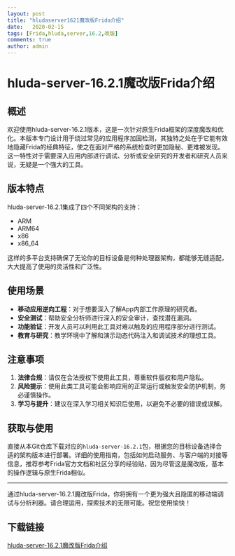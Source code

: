 ```yaml
---
layout: post
title: "hludaserver1621魔改版Frida介绍"
date:   2020-02-15
tags: [Frida,hluda,server,16.2,改版]
comments: true
author: admin
---
```

# hluda-server-16.2.1魔改版Frida介绍

## 概述

欢迎使用hluda-server-16.2.1版本，这是一次针对原生Frida框架的深度魔改和优化。本版本专门设计用于绕过常见的应用程序加固检测，其独特之处在于它能有效地隐藏Frida的经典特征，使之在面对严格的系统检查时更加隐秘、更难被发现。这一特性对于需要深入应用内部进行调试、分析或安全研究的开发者和研究人员来说，无疑是一个强大的工具。

## 版本特点

hluda-server-16.2.1集成了四个不同架构的支持：
- ARM
- ARM64
- x86
- x86_64

这样的多平台支持确保了无论你的目标设备是何种处理器架构，都能够无缝适配，大大提高了使用的灵活性和广泛性。

## 使用场景

- **移动应用逆向工程**：对于想要深入了解App内部工作原理的研究者。
- **安全测试**：帮助安全分析师进行深入的安全审计，查找潜在漏洞。
- **功能验证**：开发人员可以利用此工具对难以触及的应用程序部分进行测试。
- **教育与研究**：教学环境中了解和演示动态代码注入和调试技术的理想工具。

## 注意事项

1. **法律合规**：请仅在合法授权下使用此工具，尊重软件版权和用户隐私。
2. **风险提示**：使用此类工具可能会影响应用的正常运行或触发安全防护机制，务必谨慎操作。
3. **学习与提升**：建议在深入学习相关知识后使用，以避免不必要的错误或误解。

## 获取与使用

直接从本Git仓库下载对应的`hluda-server-16.2.1`包，根据您的目标设备选择合适的架构版本进行部署。详细的使用指南，包括如何启动服务、与客户端的对接等信息，推荐参考Frida官方文档和社区分享的经验贴，因为尽管这是魔改版，基本的操作逻辑与原生Frida相似。

---

通过hluda-server-16.2.1魔改版Frida，你将拥有一个更为强大且隐匿的移动端调试与分析利器。请合理运用，探索技术的无限可能。祝您使用愉快！

## 下载链接

[hluda-server-16.2.1魔改版Frida介绍](https://pan.quark.cn/s/29f957c76fbd)